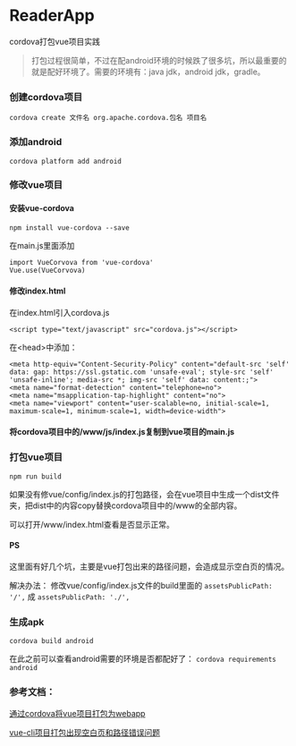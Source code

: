 # ReaderApp
cordova打包vue项目实践

> 打包过程很简单，不过在配android环境的时候跌了很多坑，所以最重要的就是配好环境了。需要的环境有：java jdk，android jdk，gradle。

### 创建cordova项目
``` cordova create 文件名 org.apache.cordova.包名 项目名 ```
### 添加android
``` cordova platform add android ```
### 修改vue项目
#### 安装vue-cordova
``` npm install vue-cordova --save ```

在main.js里面添加

```
import VueCorvova from 'vue-cordova'
Vue.use(VueCorvova)
```
#### 修改index.html
 在index.html引入cordova.js
 
``` <script type="text/javascript" src="cordova.js"></script> ```

在\<head\>中添加：

``` 
<meta http-equiv="Content-Security-Policy" content="default-src 'self' data: gap: https://ssl.gstatic.com 'unsafe-eval'; style-src 'self' 'unsafe-inline'; media-src *; img-src 'self' data: content:;">
<meta name="format-detection" content="telephone=no">
<meta name="msapplication-tap-highlight" content="no">
<meta name="viewport" content="user-scalable=no, initial-scale=1, maximum-scale=1, minimum-scale=1, width=device-width">
```
#### 将cordova项目中的/www/js/index.js复制到vue项目的main.js
### 打包vue项目
``` npm run build ```

如果没有修vue/config/index.js的打包路径，会在vue项目中生成一个dist文件夹，把dist中的内容copy替换cordova项目中的/www的全部内容。

可以打开/www/index.html查看是否显示正常。
#### PS

这里面有好几个坑，主要是vue打包出来的路径问题，会造成显示空白页的情况。

解决办法：
修改vue/config/index.js文件的build里面的 
``` assetsPublicPath: '/', ``` 
成 
``` assetsPublicPath: './', ```
### 生成apk
```cordova build android ```

在此之前可以查看android需要的环境是否都配好了：
```cordova requirements android ```


### 参考文档：
[通过cordova将vue项目打包为webapp](https://www.cnblogs.com/pengjunhao/p/6803606.html)

[vue-cli项目打包出现空白页和路径错误问题](https://blog.csdn.net/qq_32340877/article/details/79105032)
